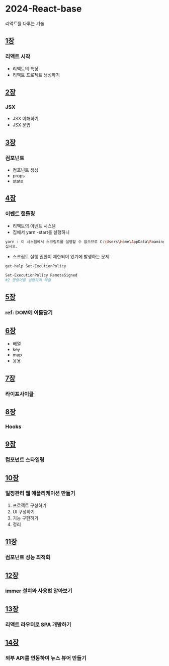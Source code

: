 # 2024-React-base
리액트를 다루는 기술

## [1장](https://github.com/KangJeongTaek/2024-React-base/blob/main/md/Ch01.md)
### 리액트 시작
- 리액트의 특징
- 리액트 프로젝트 생성하기

## [2장](https://github.com/KangJeongTaek/2024-React-base/blob/main/md/Ch02.md)
### JSX
- JSX 이해하기
- JSX 문법

## [3장](https://github.com/KangJeongTaek/2024-React-base/blob/main/md/Ch03.md)
### 컴포넌트
- 컴포넌트 생성
- props
- state

## [4장](https://github.com/KangJeongTaek/2024-React-base/blob/main/md/Ch04.md)
### 이벤트 핸들링
- 리액트의 이벤트 시스템
- 집에서 yarn -start를 실행하니
```bash
yarn : 이 시스템에서 스크립트를 실행할 수 없으므로 C:\Users\Home\AppData\Roaming\npm\yarn.ps1 파일을 로드할 수 없습니다. 자세한 내용은 about_Execution_Policies(https://go.microsoft.com/fwlink/?LinkID=135170)를 참조하
십시오.
```

- 스크립트 실행 권한이 제한되어 있기에 발생하는 문제.
```bash
get-help Set-ExcutionPolicy

Set-ExecutionPolicy RemoteSigned
#2 명령어를 실행하여 해결
```

## [5장](https://github.com/KangJeongTaek/2024-React-base/blob/main/md/Ch05.md)
### ref: DOM에 이름달기

## [6장](https://github.com/KangJeongTaek/2024-React-base/blob/main/md/Ch06.md)
- 배열
- key
- map
- 응용

## [7장](https://github.com/KangJeongTaek/2024-React-base/blob/main/md/Ch07.md)
### 라이프사이클

## [8장](https://github.com/KangJeongTaek/2024-React-base/blob/main/md/Ch08.md)
### Hooks


## [9장](https://github.com/KangJeongTaek/2024-React-base/blob/main/md/Ch09.md)
### 컴포넌트 스타일링

## [10장](https://github.com/KangJeongTaek/2024-React-base/blob/main/md/Ch10.md)
### 일정관리 웹 애플리케이션 만들기
1. 프로젝트 구성하기
2. UI 구성하기
3. 기능 구현하기
4. 정리

## [11장](https://github.com/KangJeongTaek/2024-React-base/blob/main/md/Ch11.md)
### 컴포넌트 성능 최적화

## [12장](https://github.com/KangJeongTaek/2024-React-base/blob/main/md/Ch12.md)
### immer 설치와 사용법 알아보기

## [13장](https://github.com/KangJeongTaek/2024-React-base/blob/main/md/Ch13.md)
### 리액트 라우터로 SPA 개발하기

## [14장](https://github.com/KangJeongTaek/2024-React-base/blob/main/md/Ch14.md)
### 외부 API를 연동하여 뉴스 뷰어 만들기